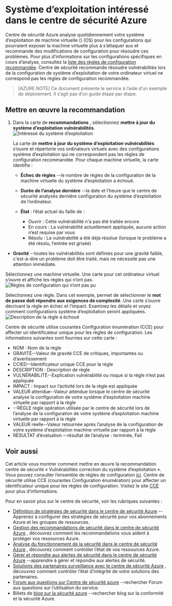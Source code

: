 <properties
   pageTitle="Système d’exploitation intéressé dans le centre de sécurité Azure | Microsoft Azure"
   description="Ce document vous montre comment mettre en œuvre la recommandation centre de sécurité Azure **vulnérabilités mettre à jour du système d’exploitation**."
   services="security-center"
   documentationCenter="na"
   authors="TerryLanfear"
   manager="MBaldwin"
   editor=""/>

<tags
   ms.service="security-center"
   ms.devlang="na"
   ms.topic="article"
   ms.tgt_pltfrm="na"
   ms.workload="na"
   ms.date="10/17/2016"
   ms.author="terrylan"/>

# <a name="remediate-os-vulnerabilities-in-azure-security-center"></a>Système d’exploitation intéressé dans le centre de sécurité Azure

Centre de sécurité Azure analyse quotidiennement votre système d’exploitation de machine virtuelle () (OS) pour les configurations qui pourraient exposer la machine virtuelle plus à s’attaquer aux et recommande des modifications de configuration pour résoudre ces problèmes. Pour plus d’informations sur les configurations spécifiques en cours d’analyse, consultez la [liste des règles de configuration recommandée](https://gallery.technet.microsoft.com/Azure-Security-Center-a789e335). Centre de sécurité recommande résoudre vulnérabilités lors de la configuration de système d’exploitation de votre ordinateur virtuel ne correspond pas les règles de configuration recommandée.

> [AZURE.NOTE] Ce document présente le service à l’aide d’un exemple de déploiement.  Il s’agit pas d’un guide étape par étape.

## <a name="implement-the-recommendation"></a>Mettre en œuvre la recommandation

1. Dans la carte de **recommandations** , sélectionnez **mettre à jour du système d’exploitation vulnérabilités**.
![Intéressé du système d’exploitation][1]

    La carte de **mettre à jour du système d’exploitation vulnérabilités** s’ouvre et répertorie vos ordinateurs virtuels avec des configurations système d’exploitation qui ne correspondent pas les règles de configuration recommandée.  Pour chaque machine virtuelle, la carte identifie :

   - **Échec de règles** --le nombre de règles de la configuration de la machine virtuelle du système d’exploitation a échoué.
   - **Durée de l’analyse dernière** --la date et l’heure que le centre de sécurité analysés dernière configuration du système d’exploitation de l’ordinateur.
   - **État** : l’état actuel du faille de :

        - Ouvrir : Cette vulnérabilité n'a pas été traitée encore
        - En cours : La vulnérabilité actuellement appliquée, aucune action n’est requise par vous
        - Résolu : La vulnérabilité a été déjà résolue (lorsque le problème a été résolu, l’entrée est grisée)
  - **Gravité** --toutes les vulnérabilités sont définies pour une gravité faible, c'est-à-dire un problème doit être traité, mais ne nécessite pas une attention immédiate.

Sélectionnez une machine virtuelle. Une carte pour cet ordinateur virtuel s’ouvre et affiche les règles qui n’ont pas.
   ![Règles de configuration qui n’ont pas pu][2]

Sélectionnez une règle. Dans cet exemple, permet de sélectionner le **mot de passe doit répondre aux exigences de complexité**. Une carte s’ouvre décrivant la règle en échec et l’impact. Examinez les détails et voyez comment configurations système d’exploitation seront appliquées.
  ![Description de la règle a échoué][3]

  Centre de sécurité utilise courantes Configuration énumération (CCE) pour affecter un identificateur unique pour les règles de configuration. Les informations suivantes sont fournies sur cette carte :

  - NOM : Nom de la règle
  - GRAVITÉ--Valeur de gravité CCE de critiques, importantes ou d’avertissement
  - CCIED--Identificateur unique CCE pour la règle
  - DESCRIPTION : Description de règle
  - VULNÉRABILITÉ--Explication vulnérabilité ou risque si la règle n’est pas appliquée
  - IMPACT : Impact sur l’activité lors de la règle est appliquée
  - VALEUR attendue--Valeur attendue lorsque le centre de sécurité analyse la configuration de votre système d’exploitation machine virtuelle par rapport à la règle
  - --RÈGLE règle opération utilisée par le centre de sécurité lors de l’analyse de la configuration de votre système d’exploitation machine virtuelle par rapport à la règle
  - VALEUR réelle--Valeur retournée après l’analyse de la configuration de votre système d’exploitation machine virtuelle par rapport à la règle
  - RÉSULTAT d’évaluation –-résultat de l’analyse : terminée, Fail


## <a name="see-also"></a>Voir aussi

Cet article vous montrer comment mettre en œuvre la recommandation centre de sécurité « Vulnérabilités correction du système d’exploitation ». Vous pouvez consulter l’ensemble de règles de configuration [ici](https://gallery.technet.microsoft.com/Azure-Security-Center-a789e335). Centre de sécurité utilise CCE (courantes Configuration énumération) pour affecter un identificateur unique pour les règles de configuration. Visitez le site [CCE](http://cce.mitre.org) pour plus d’informations.

Pour en savoir plus sur le centre de sécurité, voir les rubriques suivantes :

- [Définition de stratégies de sécurité dans le centre de sécurité Azure](security-center-policies.md) --Apprenez à configurer des stratégies de sécurité pour vos abonnements Azure et les groupes de ressources.
- [Gestion des recommandations de sécurité dans le centre de sécurité Azure](security-center-recommendations.md) , découvrez comment les recommandations vous aident à protéger vos ressources Azure.
- [Analyse du fonctionnement de la sécurité dans le centre de sécurité Azure](security-center-monitoring.md) , découvrez comment contrôler l’état de vos ressources Azure.
- [Gérer et répondre aux alertes de sécurité dans le centre de sécurité Azure](security-center-managing-and-responding-alerts.md) --apprendre à gérer et répondre aux alertes de sécurité.
- [Solutions des partenaires surveillance avec le centre de sécurité Azure](security-center-partner-solutions.md) , découvrez comment contrôler l’état d’intégrité de votre solutions des partenaires.
- [Forum aux questions sur Centre de sécurité azure](security-center-faq.md) --rechercher Forum aux questions sur l’utilisation du service.
- Billets de [blog sur la sécurité azure](http://blogs.msdn.com/b/azuresecurity/) --rechercher blog sur la conformité et la sécurité Azure.

<!--Image references-->
[1]: ./media/security-center-remediate-os-vulnerabilities/recommendation.png
[2]:./media/security-center-remediate-os-vulnerabilities/vm-remediate-os-vulnerabilities.png
[3]: ./media/security-center-remediate-os-vulnerabilities/vulnerability-details.png
